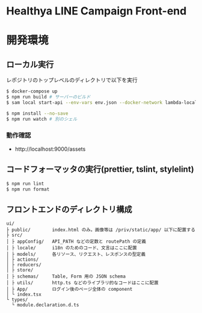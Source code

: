 Healthya LINE Campaign Front-end
=========

# 開発環境

## ローカル実行

レポジトリのトップレベルのディレクトリで以下を実行

```bash
$ docker-compose up
$ npm run build # サーバーのビルド
$ sam local start-api --env-vars env.json --docker-network lambda-local

$ npm install --no-save
$ npm run watch # 別のシェル
```

### 動作確認

- http://localhost:9000/assets


## コードフォーマッタの実行(prettier, tslint, stylelint)

```bash
$ npm run lint
$ npm run format
```

## フロントエンドのディレクトリ構成

```
ui/
├ public/        index.html のみ。画像等は /priv/static/app/ 以下に配置する
├ src/
│ ├ appConfig/   API_PATH などの定数と routePath の定義
│ ├ locale/      i18n のためのコード、文言はここに配置
│ ├ models/      各リソース、リクエスト、レスポンスの型定義
│ ├ actions/
│ ├ reducers/
│ ├ store/
│ ├ schemas/     Table, Form 用の JSON schema
│ ├ utils/       http.ts などのライブラリ的なコードはここに配置
│ ├ App/         ログイン後のページ全体の component
│ └ index.tsx
└ types/
  └ module.declaration.d.ts
```
